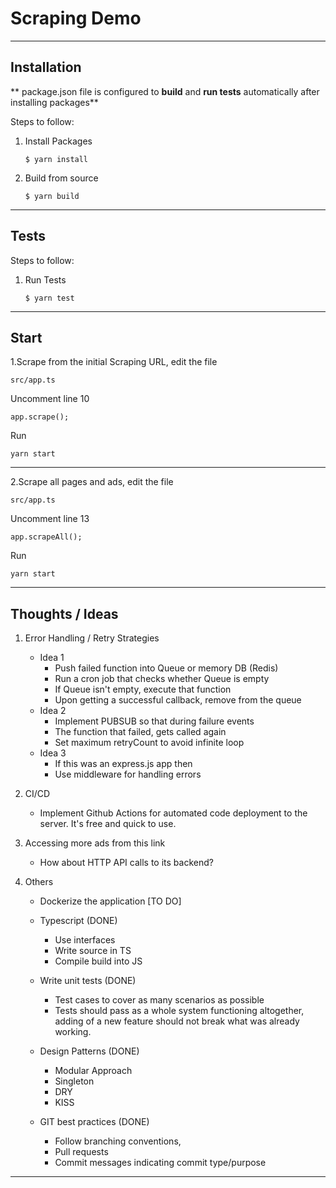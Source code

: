 # Scraping Demo

---

## Installation

** package.json file is configured to <strong>build</strong> and <strong>run tests</strong> automatically after installing packages**

Steps to follow:

1.  Install Packages

        $ yarn install

2.  Build from source

        $ yarn build

---

## Tests

Steps to follow:

1.  Run Tests

        $ yarn test

---

## Start

1.Scrape from the initial Scraping URL, edit the file

    src/app.ts

Uncomment line 10

    app.scrape();

Run

    yarn start

---

2.Scrape all pages and ads, edit the file

    src/app.ts

Uncomment line 13

    app.scrapeAll();

Run

    yarn start

---

## Thoughts / Ideas

1. Error Handling / Retry Strategies

   - Idea 1
     - Push failed function into Queue or memory DB (Redis)
     - Run a cron job that checks whether Queue is empty
     - If Queue isn't empty, execute that function
     - Upon getting a successful callback, remove from the queue
   - Idea 2
     - Implement PUBSUB so that during failure events
     - The function that failed, gets called again
     - Set maximum retryCount to avoid infinite loop
   - Idea 3
     - If this was an express.js app then
     - Use middleware for handling errors

2. CI/CD

   - Implement Github Actions for automated code deployment to the server. It's free and quick to use.

3. Accessing more ads from this link

   - How about HTTP API calls to its backend?

4. Others

   - Dockerize the application [TO DO]
   - Typescript (DONE)

     - Use interfaces
     - Write source in TS
     - Compile build into JS

   - Write unit tests (DONE)

     - Test cases to cover as many scenarios as possible
     - Tests should pass as a whole system functioning altogether, adding of a new feature should not break what was already working.

   - Design Patterns (DONE)
     - Modular Approach
     - Singleton
     - DRY
     - KISS
   - GIT best practices (DONE)
     - Follow branching conventions,
     - Pull requests
     - Commit messages indicating commit type/purpose

---
